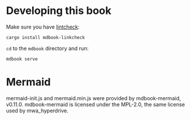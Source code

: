 # Developing this book

Make sure you have
[lintcheck](https://github.com/Michael-F-Bryan/mdbook-linkcheck):

    cargo install mdbook-linkcheck

`cd` to the `mdbook` directory and run:

    mdbook serve

# Mermaid

mermaid-init.js and mermaid.min.js were provided by mdbook-mermaid, v0.11.0.
mdbook-mermaid is licensed under the MPL-2.0, the same license used by
mwa_hyperdrive.
